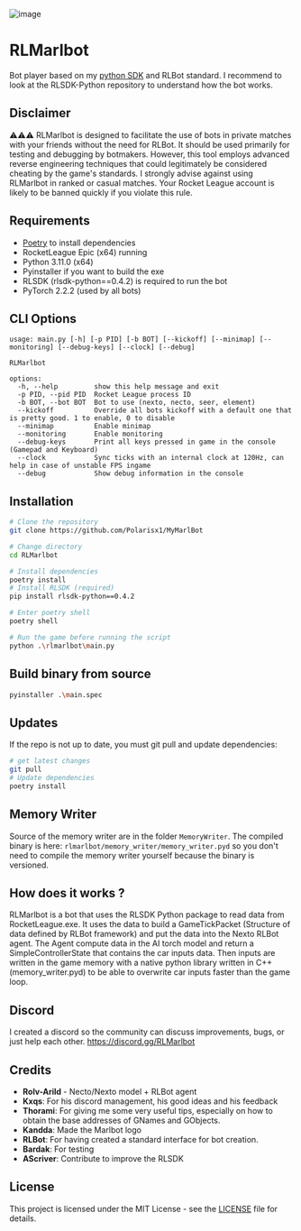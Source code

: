 ![image](https://github.com/MarlBurroW/RLMarlbot/assets/3024430/68bcbce7-545a-4ae6-b3b7-ab44fae8ad55)


# RLMarlbot

Bot player based on my [python SDK](https://github.com/MarlBurroW/RLSDK-Python) and RLBot standard.
I recommend to look at the RLSDK-Python repository to understand how the bot works.

## Disclaimer

⚠️⚠️⚠️ RLMarlbot is designed to facilitate the use of bots in private matches with your friends without the need for RLBot. It should be used primarily for testing and debugging by botmakers. However, this tool employs advanced reverse engineering techniques that could legitimately be considered cheating by the game's standards. I strongly advise against using RLMarlbot in ranked or casual matches. Your Rocket League account is likely to be banned quickly if you violate this rule.

## Requirements
- [Poetry](https://python-poetry.org/) to install dependencies
- RocketLeague Epic (x64) running
- Python 3.11.0 (x64)
- Pyinstaller if you want to build the exe
- RLSDK (rlsdk-python==0.4.2) is required to run the bot
- PyTorch 2.2.2 (used by all bots)

## CLI Options

```
usage: main.py [-h] [-p PID] [-b BOT] [--kickoff] [--minimap] [--monitoring] [--debug-keys] [--clock] [--debug]

RLMarlbot

options:
  -h, --help         show this help message and exit
  -p PID, --pid PID  Rocket League process ID
  -b BOT, --bot BOT  Bot to use (nexto, necto, seer, element)
  --kickoff          Override all bots kickoff with a default one that is pretty good. 1 to enable, 0 to disable
  --minimap          Enable minimap
  --monitoring       Enable monitoring
  --debug-keys       Print all keys pressed in game in the console (Gamepad and Keyboard)
  --clock            Sync ticks with an internal clock at 120Hz, can help in case of unstable FPS ingame
  --debug            Show debug information in the console
```


## Installation

```bash	
# Clone the repository
git clone https://github.com/Polarisx1/MyMarlBot

# Change directory
cd RLMarlbot

# Install dependencies
poetry install
# Install RLSDK (required)
pip install rlsdk-python==0.4.2

# Enter poetry shell
poetry shell

# Run the game before running the script 
python .\rlmarlbot\main.py
```

## Build binary from source

```bash
pyinstaller .\main.spec
```

## Updates
If the repo is not up to date, you must git pull and update dependencies:
```bash
# get latest changes
git pull
# Update dependencies
poetry install
```


## Memory Writer
Source of the memory writer are in the folder `MemoryWriter`.
The compiled binary is here:  `rlmarlbot/memory_writer/memory_writer.pyd` so you don't need to compile the memory writer yourself because the binary is versioned.

## How does it works ?

RLMarlbot is a bot that uses the RLSDK Python package to read data from RocketLeague.exe. It uses the data to build a GameTickPacket (Structure of data defined by RLBot framework) and put the data into the Nexto RLBot agent. The Agent compute data in the AI torch model and return a SimpleControllerState that contains the car inputs data. Then inputs are written in the game memory with a native python library written in C++ (memory_writer.pyd) to be able to overwrite car inputs faster than the game loop.

## Discord
I created a discord so the community can discuss improvements, bugs, or just help each other.
https://discord.gg/RLMarlbot

## Credits

- **Rolv-Arild** - Necto/Nexto model + RLBot agent
- **Kxqs**: For his discord management, his good ideas and his feedback
- **Thorami**: For giving me some very useful tips, especially on how to obtain the base addresses of GNames and GObjects.
- **Kandda**: Made the Marlbot logo
- **RLBot**: For having created a standard interface for bot creation.
- **Bardak**: For testing
- **AScriver**: Contribute to improve the RLSDK

## License
This project is licensed under the MIT License - see the [LICENSE](LICENSE) file for details.
